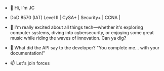 - 👋 Hi, I’m JC
  
- DoD 8570 (IAT) Level II     |     CySA+     |     Security+     |     CCNA     |

- 👀 I'm really excited about all things tech—whether it's exploring computer systems, diving into cybersecurity, or enjoying some great music while riding the waves of innovation. Can ya dig?

- 🌱 What did the API say to the developer? "You complete me... with your documentation!" 

- 📫 Let's join forces
  

<!---
colomoj/colomoj is a ✨ special ✨ repository because its `README.md` (this file) appears on your GitHub profile.
You can click the Preview link to take a look at your changes.
--->
